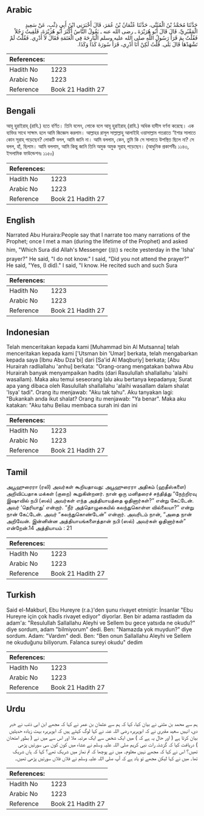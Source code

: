 ## Arabic


<div dir="rtl" lang="ar" style={{fontSize:'larger',backgroundColor:'#f8f9fa',padding:20}}>
حَدَّثَنَا مُحَمَّدُ بْنُ الْمُثَنَّى، حَدَّثَنَا عُثْمَانُ بْنُ عُمَرَ، قَالَ أَخْبَرَنِي ابْنُ أَبِي ذِئْبٍ، عَنْ سَعِيدٍ الْمَقْبُرِيِّ، قَالَ قَالَ أَبُو هُرَيْرَةَ ـ رضى الله عنه ـ يَقُولُ النَّاسُ أَكْثَرَ أَبُو هُرَيْرَةَ، فَلَقِيتُ رَجُلاً فَقُلْتُ بِمَ قَرَأَ رَسُولُ اللَّهِ صلى الله عليه وسلم الْبَارِحَةَ فِي الْعَتَمَةِ فَقَالَ لاَ أَدْرِي‏.‏ فَقُلْتُ لَمْ تَشْهَدْهَا قَالَ بَلَى‏.‏ قُلْتُ لَكِنْ أَنَا أَدْرِي، قَرَأَ سُورَةَ كَذَا وَكَذَا‏.‏
</div>
<div style={{backgroundColor:'#f8f9fa',padding:20, marginBottom: 10}}><table> <thead> <tr> <th>References:</th> <th></th> </tr> </thead> <tbody><tr><td>Hadith No</td><td>1223</td></tr><tr><td>Arabic No</td><td>1223</td></tr><tr><td>Reference</td><td>Book 21 Hadith 27</td></tr></tbody></table></div>

## Bengali


<div dir="ltr" lang="bn" style={{fontSize:'larger',backgroundColor:'#f8f9fa',padding:20}}>
আবূ হুরাইরাহ্ (রাযি.) হতে বর্ণিত। তিনি বলেন, লোকে বলে আবূ হুরাইরাহ্ (রাযি.) অধিক হাদীস বর্ণনা করেছে। এক ব্যক্তির সাথে সাক্ষাৎ হলে আমি জিজ্ঞেস করলাম। আল্লাহর রাসূল সাল্লাল্লাহু আলাইহি ওয়াসাল্লাম গতরাতে ‘ইশার সালাতে কোন সূরাহ্ পড়েছেন? লোকটি বলল, আমি জানি না। আমি বললাম, কেন, তুমি কি সে সালাতে উপস্থিত ছিলে না? সে বলল, হাঁ, ছিলাম। আমি বললাম, আমি কিন্তু জানি তিনি অমুক অমুক সূরাহ্ পড়েছেন। (আধুনিক প্রকাশনীঃ ১১৪৩, ইসলামিক ফাউন্ডেশনঃ ১১৫০)
</div>
<div style={{backgroundColor:'#f8f9fa',padding:20, marginBottom: 10}}><table> <thead> <tr> <th>References:</th> <th></th> </tr> </thead> <tbody><tr><td>Hadith No</td><td>1223</td></tr><tr><td>Arabic No</td><td>1223</td></tr><tr><td>Reference</td><td>Book 21 Hadith 27</td></tr></tbody></table></div>

## English


<div dir="ltr" lang="en" style={{fontSize:'larger',backgroundColor:'#f8f9fa',padding:20}}>
Narrated Abu Huraira:People say that I narrate too many narrations of the Prophet; once I met a man (during the lifetime of the Prophet) and asked him, "Which Sura did Allah's Messenger (ﷺ) s recite yesterday in the 'Isha' prayer?" He said, "I do not know." I said, "Did you not attend the prayer?" He said, "Yes, (I did)." I said, "I know. He recited such and such Sura
</div>
<div style={{backgroundColor:'#f8f9fa',padding:20, marginBottom: 10}}><table> <thead> <tr> <th>References:</th> <th></th> </tr> </thead> <tbody><tr><td>Hadith No</td><td>1223</td></tr><tr><td>Arabic No</td><td>1223</td></tr><tr><td>Reference</td><td>Book 21 Hadith 27</td></tr></tbody></table></div>

## Indonesian


<div dir="ltr" lang="id" style={{fontSize:'larger',backgroundColor:'#f8f9fa',padding:20}}>
Telah menceritakan kepada kami [Muhammad bin Al Mutsanna] telah menceritakan kepada kami ['Utsman bin 'Umar] berkata, telah mengabarkan kepada saya [Ibnu Abu Dza'bi] dari [Sa'id Al Maqburiy] berkata; [Abu Hurairah radliallahu 'anhu] berkata: "Orang-orang mengatakan bahwa Abu Hurairah banyak menyampaikan hadits (dari Rasulullah shallallahu 'alaihi wasallam). Maka aku temui seseorang lalu aku bertanya kepadanya; Surat apa yang dibaca oleh Rasulullah shallallahu 'alaihi wasallam dalam shalat 'Isya' tadi". Orang itu menjawab: "Aku tak tahu". Aku tanyakan lagi: "Bukankah anda ikut shalat? Orang itu menjawab: "Ya benar". Maka aku katakan: "Aku tahu Beliau membaca surah ini dan ini
</div>
<div style={{backgroundColor:'#f8f9fa',padding:20, marginBottom: 10}}><table> <thead> <tr> <th>References:</th> <th></th> </tr> </thead> <tbody><tr><td>Hadith No</td><td>1223</td></tr><tr><td>Arabic No</td><td>1223</td></tr><tr><td>Reference</td><td>Book 21 Hadith 27</td></tr></tbody></table></div>

## Tamil


<div dir="ltr" lang="ta" style={{fontSize:'larger',backgroundColor:'#f8f9fa',padding:20}}>
அபூஹுரைரா (ரலி) அவர்கள் கூறியதாவது: அபூஹுரைரா அதிகம் (ஹதீஸ்களை) அறிவிப்பதாக மக்கள் (குறை) கூறுகின்றனர். நான் ஒரு மனிதரைச் சந்தித்து “நேற்றிரவு இஷாவில் நபி (ஸல்) அவர்கள் எந்த அத்தியாயத்தை ஓதினார்கள்?” என்று கேட்டேன். அவர் ‘தெரியாது’ என்றார். “நீர் அத்தொழுகையில் கலந்துகொள்ள வில்லையா?” என்று நான் கேட்டேன். அவர் “கலந்துகொண்டேன்” என்றார். அவரிடம் நான், “அதை நான் அறிவேன். இன்னின்ன அத்தியாயங்களைத்தான் நபி (ஸல்) அவர்கள் ஓதினார்கள்” என்றேன்.14 அத்தியாயம் : 21
</div>
<div style={{backgroundColor:'#f8f9fa',padding:20, marginBottom: 10}}><table> <thead> <tr> <th>References:</th> <th></th> </tr> </thead> <tbody><tr><td>Hadith No</td><td>1223</td></tr><tr><td>Arabic No</td><td>1223</td></tr><tr><td>Reference</td><td>Book 21 Hadith 27</td></tr></tbody></table></div>

## Turkish


<div dir="ltr" lang="tr" style={{fontSize:'larger',backgroundColor:'#f8f9fa',padding:20}}>
Said el-Makburî, Ebu Hureyre (r.a.)'den şunu rivayet etmiştir: İnsanlar "Ebu Hureyre için çok hadîs rivayet ediyor" diyorlar. Ben bir adama rastladım da adam'a: "Resulullah Sallallahu Aleyhi ve Sellem bu gece yatsıda ne okudu?" diye sordum, adam "bilmiyorum" dedi. Ben: "Namazda yok muydun?" diye sordum. Adam: "Vardım" dedi. Ben: "Ben onun Sallallahu Aleyhi ve Sellem ne okuduğunu biliyorum. Falanca sureyi okudu" dedim
</div>
<div style={{backgroundColor:'#f8f9fa',padding:20, marginBottom: 10}}><table> <thead> <tr> <th>References:</th> <th></th> </tr> </thead> <tbody><tr><td>Hadith No</td><td>1223</td></tr><tr><td>Arabic No</td><td>1223</td></tr><tr><td>Reference</td><td>Book 21 Hadith 27</td></tr></tbody></table></div>

## Urdu


<div dir="rtl" lang="ur" style={{fontSize:'larger',backgroundColor:'#f8f9fa',padding:20}}>
ہم سے محمد بن مثنی نے بیان کیا، کہا کہ ہم سے عثمان بن عمر نے کہا کہ مجھے ابن ابی ذئب نے خبر دی، انہیں سعید مقبری نے کہ ابوہریرہ رضی اللہ عنہ نے کہا لوگ کہتے ہیں کہ ابوہریرہ بہت زیادہ حدیثیں بیان کرتا ہے ( اور حال یہ ہے کہ ) میں ایک شخص سے ایک مرتبہ ملا اور اس سے میں نے ( بطور امتحان ) دریافت کیا کہ گزشتہ رات نبی کریم صلی اللہ علیہ وسلم نے عشاء میں کون کون سی سورتیں پڑھی تھیں؟ اس نے کہا کہ مجھے نہیں معلوم۔ میں نے پوچھا کہ تم نماز میں شریک تھے؟ کہا کہ ہاں شریک تھا۔ میں نے کہا لیکن مجھے تو یاد ہے کہ آپ صلی اللہ علیہ وسلم نے فلاں فلاں سورتیں پڑھی تھیں۔
</div>
<div style={{backgroundColor:'#f8f9fa',padding:20, marginBottom: 10}}><table> <thead> <tr> <th>References:</th> <th></th> </tr> </thead> <tbody><tr><td>Hadith No</td><td>1223</td></tr><tr><td>Arabic No</td><td>1223</td></tr><tr><td>Reference</td><td>Book 21 Hadith 27</td></tr></tbody></table></div>